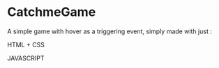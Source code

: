# CatchmeGame

A simple game with hover as a triggering event, simply made with just :

HTML + CSS

JAVASCRIPT
